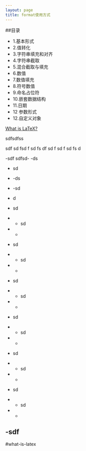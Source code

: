 ```yaml
---
layout: page
title: format使用方式
---
```


##目录
- 1.基本形式
- 2.值转化
- 3.字符串填充和对齐
- 4.字符串截取
- 5.混合截取与填充
- 6.数值
- 7.数值填充
- 8.符号数值
- 9.命名占位符
- 10.嵌套数据结构
- 11.日期
- 12 参数形式
- 12.自定义对象


[What is LaTeX?](#what-is-latex)

sdfsdfss


sdf
sd
fsd
f
sd
fs
df
sd
f
sd
f
sd
fs
d

-sdf
sdfsd-
-ds
 - sd
 - -ds
 - -sd
 - d

 - sd
 - - sd
 - - 

- sd
 - - sd
 - - 


- sd
 - - sd
 - - 



- sd
 - - sd
 - - 


- sd
 - - sd
 - - 


- sd
 - - sd
 - - 



 
 
 
 
 
 
 
 
 
 
 
 
 
 
 -sdf
  -

#what-is-latex 